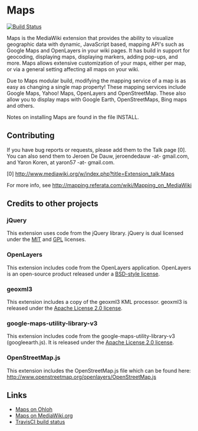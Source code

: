 # Maps

[![Build Status](https://secure.travis-ci.org/wikimedia/mediawiki-extensions-Maps.png?branch=master)](http://travis-ci.org/wikimedia/mediawiki-extensions-Maps)

Maps is the MediaWiki extension that provides the ability to visualize geographic data
with dynamic, JavaScript based, mapping API's such as Google Maps and OpenLayers in your
wiki pages. It has build in support for geocoding, displaying maps, displaying markers,
adding pop-ups, and more. Maps allows extensive customization of your maps, either per
map, or via a general setting affecting all maps on your wiki.

Due to Maps modular build, modifying the mapping service of a map is as easy as changing
a single map property! These mapping services include Google Maps, Yahoo! Maps, OpenLayers
and OpenStreetMap. These also allow you to display maps with Google Earth, OpenStreetMaps,
Bing maps and others.

Notes on installing Maps are found in the file INSTALL.

## Contributing

If you have bug reports or requests, please add them to the Talk page [0]. You can also
send them to Jeroen De Dauw, jeroendedauw -at- gmail.com, and Yaron Koren, at yaron57 -at-
gmail.com.

[0] http://www.mediawiki.org/w/index.php?title=Extension_talk:Maps

For more info, see http://mapping.referata.com/wiki/Mapping_on_MediaWiki

## Credits to other projects

### jQuery

This extension uses code from the jQuery library.
jQuery is dual licensed under the
[MIT](http://www.opensource.org/licenses/mit-license.php)
and
[GPL](http://www.opensource.org/licenses/gpl-license.php)
licenses.

### OpenLayers

This extension includes code from the OpenLayers application.
OpenLayers is an open-source product released under a
[BSD-style license](http://svn.openlayers.org/trunk/openlayers/license.txt).

### geoxml3

This extension includes a copy of the geoxml3 KML processor.
geoxml3 is released under the
[Apache License 2.0 license](http://www.apache.org/licenses/LICENSE-2.0).

### google-maps-utility-library-v3

This extension includes code from the google-maps-utility-library-v3 (googleearth.js).
It is released under the
[Apache License 2.0 license](http://www.apache.org/licenses/LICENSE-2.0).

### OpenStreetMap.js

This extension includes the OpenStreetMap.js file which can be found here:
http://www.openstreetmap.org/openlayers/OpenStreetMap.js

## Links

* [Maps on Ohloh](https://www.ohloh.net/p/maps)
* [Maps on MediaWiki.org](https://www.mediawiki.org/wiki/Extension:Maps)
* [TravisCI build status](https://travis-ci.org/wikimedia/mediawiki-extensions-Maps)